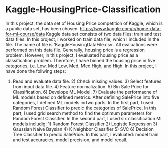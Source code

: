 # Kaggle-HousingPrice-Classification

In this project, the data set of Housing Price competition of Kaggle, which is a public data set, has been chosen. https://www.kaggle.com/c/home-data-for-ml-course/data
Kaggle data set consists of two data files: train and test data files. In this project, I worked on train data file, which I included in the file. The name of file is 'KaggleHousingDataFile.csv'. All evaluations were performed on this data file.
Generally, housing price is a regression problem. However, in this project, I evaluated housing price as a classification problem. Therefore, I have binned the housing price in five categories, i.e. Low, Med Low, Med, Med High, and High.
In this project, I have done the follwing steps:
1) Read and evaluate data file. 2) Check missing values. 3) Select features from input data file. 4) Feature normalization. 5) Bin Sale Price for Classification. 6) Develope ML Model. 7) Evaluate the performacne of ML models based on defined metrics.
After defining SalePrice into five categories, I defined ML models in two parts.
In the first part, I used Random Forest Classifier to predic the categories of SalePrice. In this part, I used grid search method to find the optimum parameters for Random Forest Classifier.
In the second part, I used six classification ML models includig: 1) Random Forest Classifier 2) Logistic Regression 3) Gaussian Naive Baysian 4) K Neighbor Classifier 5) SVC 6) Decision Tree Classifier
to predic SalePrice. In this part, I evaluated: model train and test accuracies, model precision, and model recall.

